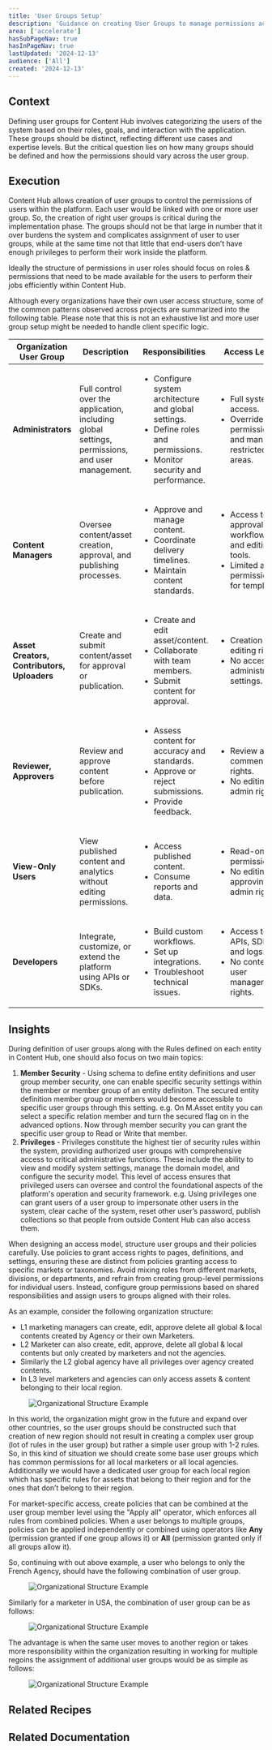 ```yaml
---
title: 'User Groups Setup'
description: 'Guidance on creating User Groups to manage permissions across Content Hub'
area: ['accelerate']
hasSubPageNav: true
hasInPageNav: true
lastUpdated: '2024-12-13'
audience: ['All']
created: '2024-12-13'
---
```

## Context
Defining user groups for Content Hub involves categorizing the users of the system based on their roles, goals, and interaction with the application. These groups should be distinct, reflecting different use cases and expertise levels. But the critical question lies on how many groups should be defined and how the permissions should vary across the user group.

## Execution
Content Hub allows creation of user groups to control the permissions of users within the platform. Each user would be linked with one or more user group. So, the creation of right user groups is critical during the implementation phase. The groups should not be that large in number that it over burdens the system and complicates assignment of user to user groups, while at the same time not that little that end-users don’t have enough privileges to perform their work inside the platform.

Ideally the structure of permissions in user roles should focus on roles & permissions that need to be made available for the users to perform their jobs efficiently within Content Hub. 

Although every organizations have their own user access structure, some of the common patterns observed across projects are summarized into the following table. Please note that this is not an exhaustive list and more user group setup might be needed to handle client specific logic.

| Organization User Group | Description | Responsibilities | Access Level | Common Tasks | Suggested Content Hub User Group |
| ----------- | ----------- | ----------- | ----------- | ----------- | ----------- |
| <strong>Administrators</strong> | Full control over the application, including global settings, permissions, and user management. | <ul><li>Configure system architecture and global settings.</li><li>Define roles and permissions.</li><li>Monitor security and performance. </li></ul> | <ul><li>Full system access. </li><li>Override permissions and manage restricted areas.</li></ul> | <ul><li>Creating custom roles. Setting data governance policies.</li><li> Reviewing audit logs.</li></ul> | Superusers (OOTB) |
| <strong>Content Managers</strong> | Oversee content/asset creation, approval, and publishing processes. | <ul><li>Approve and manage content.</li><li>Coordinate delivery timelines.</li><li>Maintain content standards.</li></ul> | <ul><li>Access to approval workflows and editing tools.</li><li>Limited admin permissions for templates.</li></ul> | <ul><li>Reviewing drafts.</li><li>Managing taxonomy.</li><li>Scheduling publications.</li></ul> | <ul><li>M.Builtin.ContentAdministrators (OOTB)</li><li>M.Builtin.Approvers (OOTB)</li><li>Custom user groups can also be create if specific logic is needed not covered by OOTB groups. </li></ul>|
| <strong>Asset Creators, Contributors, Uploaders</strong> | Create and submit content/asset for approval or publication.| <ul><li>Create and edit asset/content.</li><li>Collaborate with team members.</li><li>Submit content for approval.</li></ul>| <ul><li>Creation and editing rights.</li><li>No access to administrative settings.</li></ul>| <ul><li>Creating content.</li><li>Assigning metadata.</li><li>Submitting drafts. </li></ul>| <ul><li>M.Builtin.Creators (OOTB)</li><li>Custom user groups can also be create if specific logic is needed not covered by OOTB groups.  </li></ul>|
| <strong>Reviewer, Approvers</strong>| Review and approve content before publication.| <ul><li>Assess content for accuracy and standards.</li><li>Approve or reject submissions.</li><li>Provide feedback.</li></ul>| <ul><li>Review and comment rights.</li><li>No editing or admin rights.</li></ul>| <ul><li>Approving content.</li><li>Providing feedback.</li><li>Collaborating on revisions.</li></ul>| <ul><li>M.Builtin.Editors (OOTB)</li><li>Custom user groups can also be create if specific logic is needed not covered by OOTB groups.</li></ul>| 
| <strong>View-Only Users</strong> | View published content and analytics without editing permissions. | <ul><li>Access published content. </li><li>Consume reports and data.</li></ul> | <ul><li>Read-only permissions.</li><li>No editing, approving, or admin rights.</li></ul> | <ul><li>Viewing dashboards.</li><li>Consuming content.</li><li>Exporting data (if permitted).</li></ul> | <ul><li>M.Builtin.Guests (OOTB)</li><li>M.Builtin.Readers</li><li>(OOTB)</li><li>Custom user groups can also be create if specific logic is needed not covered by OOTB groups. </li></ul> | 
|<strong>Developers</strong>| Integrate, customize, or extend the platform using APIs or SDKs.| <ul><li>Build custom workflows.</li><li>Set up integrations.</li><li>Troubleshoot technical issues.</li></ul>| <ul><li>Access to APIs, SDKs, and logs.</li><li>No content or user management rights.</li></ul>| <ul><li>Setting up APIs.</li><li>Customizing templates.</li><li>Debugging performance issues.</li></ul>| <ul><li>Custom user groups should be created with access to APIs so that the users can perform their development work.</li></ul> |


## Insights
During definition of user groups along with the Rules defined on each entity in Content Hub, one should also focus on two main topics:
<ol>
  <li><strong>Member Security</strong> - Using schema to define entity definitions and user group member security, one can enable specific security settings within the member or member group of an entity definiton. The secured entity definition member group or members would become accessible to specific user groups through this setting. e.g. On M.Asset entity you can select a specific relation member and  turn the secured flag on in the advanced options. Now through member security you can grant the specific user group to Read or Write that member.</li>
  <li><strong>Privileges</strong> - Privileges constitute the highest tier of security rules within the system, providing authorized user groups with comprehensive access to critical administrative functions. These include the ability to view and modify system settings, manage the domain model, and configure the security model. This level of access ensures that privileged users can oversee and control the foundational aspects of the platform's operation and security framework. e.g. Using privileges one can grant users of a user group to impersonate other users in the system, clear cache of the system, reset other user’s password, publish collections so that people from outside Content Hub can also access them.</li>
</ol>

When designing an access model, structure user groups and their policies carefully. Use policies to grant access rights to pages, definitions, and settings, ensuring these are distinct from policies granting access to specific markets or taxonomies. Avoid mixing roles from different markets, divisions, or departments, and refrain from creating group-level permissions for individual users. Instead, configure group permissions based on shared responsibilities and assign users to groups aligned with their roles.

As an example, consider the following organization structure: 
<ul>
  <li>L1 marketing managers can create, edit, approve delete all global & local contents created by Agency or their own Marketers. </li>
  <li>L2 Marketer can also create, edit, approve, delete all global & local contents but only created by marketers and not the agencies. </li>
  <li>Similarly the L2 global agency have all privileges over agency created contents. </li>
  <li>In L3 level marketers and agencies can only access assets & content belonging to their local region.</li>
</ul>

<figure><img src="/images/learn/accelerate/content-hub/UserGroups-OrganizationalStructure-Example
.png" alt="Organizational Structure Example"/></figure>

In this world, the organization might grow in the future and expand over other countries, so the user groups should be constructed such that creation of new region should not result in creating a complex user group (lot of rules in the user group) but rather a simple user group with 1-2 rules. So, in this kind of situation we should create some base user groups which has common permissions for all local marketers or all local agencies. Additionally we would have a dedicated user group for each local region which has specific rules for assets that belong to their region and for the ones that don’t belong to their region.

For market-specific access, create policies that can be combined at the user group member level using the "Apply all" operator, which enforces all rules from combined policies. When a user belongs to multiple groups, policies can be applied independently or combined using operators like <strong>Any</strong> (permission granted if one group allows it) or <strong>All</strong> (permission granted only if all groups allow it).

So, continuing with out above example, a user who belongs to only the French Agency, should have the following combination of user group.

<figure><img src="/images/learn/accelerate/content-hub/1-AgencyFrance.png" alt="Organizational Structure Example"/></figure>
Similarly for a marketer in USA, the combination of user group can be as follows:

<figure><img src="/images/learn/accelerate/content-hub/2-AgencyFrance.png" alt="Organizational Structure Example"/></figure>

The advantage is when the same user moves to another region or takes more responsibility within the organization resulting in working for multiple regoins the assignment of additional user groups would be as simple as follows:

<figure><img src="/images/learn/accelerate/content-hub/3-AgencyFrance.png" alt="Organizational Structure Example"/></figure>

## Related Recipes

<Row columns={2}>
<Link title="Single-Sign On in Content Hub" link="/learn/accelerate/content-hub/implementation/functional-security/sso-on-content-hub" />
</Row>

## Related Documentation

<Row columns={2}>
  <Link title="Manage user groups in Content Hub" link="https://doc.sitecore.com/ch/en/users/content-hub/manage-user-groups-in-content-hub.html" />
  <Link title="User group policies" link="https://doc.sitecore.com/ch/en/users/content-hub/user-group-policies.html" />
  <Link title="Configure member security" link="https://doc.sitecore.com/ch/en/users/content-hub/configure-member-security.html" />
  <Link title="Configure authentication" link="https://doc.sitecore.com/ch/en/users/content-hub/security.html#configure-authentication" />
</Row>



